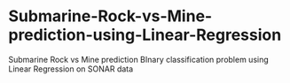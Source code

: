 # Submarine-Rock-vs-Mine-prediction-using-Linear-Regression
Submarine Rock vs Mine prediction BInary classification problem using Linear Regression on SONAR data
